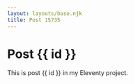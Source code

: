 ```yaml
---
layout: layouts/base.njk
title: Post 15735
---
```


# Post {{ id }}

This is post {{ id }} in my Eleventy project.
